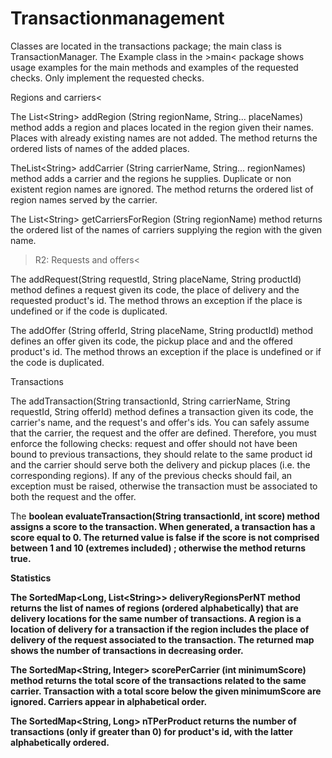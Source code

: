 # Transactionmanagement

Classes are located in the transactions package; 
the main class is TransactionManager. The Example class in the >main< package shows usage examples for the main methods
and examples of the requested checks. Only implement the requested checks.




 Regions and carriers<


The  List&lt;String&gt; addRegion (String regionName, String... placeNames) method adds a region and places located in the region given their names.
Places with already existing names are not added. The method returns the ordered lists of names of the added places.

TheList&lt;String&gt; addCarrier (String carrierName, String... regionNames) method adds a carrier and the regions he supplies. Duplicate or non existent region names are ignored. 
The method returns the ordered list of region names served by the carrier.

The  List&lt;String&gt; getCarriersForRegion (String regionName) method returns the ordered list of the names of carriers supplying the region with the given name.<br>



>R2: Requests and offers<

The  addRequest(String requestId, String placeName, String productId) method defines a request given its code, the place of delivery and the requested product's id.
The method throws an exception if the place is undefined or if the code is duplicated.

The addOffer (String offerId, String placeName, String productId) method defines an offer given its code, the pickup place and and the offered product's id. 
The method throws an exception if the place is undefined or if the code is duplicated.


Transactions


The  addTransaction(String transactionId, String carrierName, String requestId, String offerId)  method defines a transaction given its code, the carrier's name, and the request's and offer's ids.
You can safely assume that the carrier, the request and the offer are defined.
Therefore, you must enforce the following checks: request and offer should not have been bound to previous transactions, they should relate to the same product id and
the carrier should serve both the delivery and pickup places (i.e. the corresponding regions).
If any of the previous checks should fail, an exception must be raised, otherwise the transaction must be associated to both the request and the offer.

The <b> boolean evaluateTransaction(String transactionId, int score)  method assigns a score to the transaction. When generated, a transaction has a score equal to 0.
The returned value is false if the score is not comprised between 1 and 10 (extremes included) ; otherwise the method returns true.

Statistics

The SortedMap&lt;Long, List&lt;String&gt;&gt; deliveryRegionsPerNT method returns the list of names of regions (ordered alphabetically)
that are delivery locations for the same number of transactions.
A region is a location of delivery for a transaction if the region includes the place of delivery of the request associated to the transaction.
The returned map shows the number of transactions in decreasing order.

The SortedMap&lt;String, Integer&gt; scorePerCarrier (int minimumScore) method returns the total score of the transactions related to the same carrier. 
Transaction with a total score below the given minimumScore are ignored.
Carriers appear in alphabetical order.

The SortedMap&lt;String, Long&gt; nTPerProduct returns the number of transactions (only if greater than 0) 
for product's id, with the latter alphabetically ordered.




